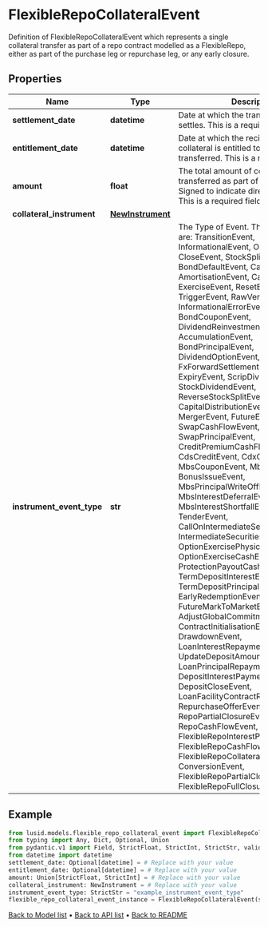 # FlexibleRepoCollateralEvent

Definition of FlexibleRepoCollateralEvent which represents a single collateral transfer as part of a repo contract  modelled as a FlexibleRepo, either as part of the purchase leg or repurchase leg, or any early closure.
## Properties
Name | Type | Description | Notes
------------ | ------------- | ------------- | -------------
**settlement_date** | **datetime** | Date at which the transfer of units settles. This is a required field. | [optional] 
**entitlement_date** | **datetime** | Date at which the recipient of the collateral is entitled to the units being transferred. This is a required field. | [optional] 
**amount** | **float** | The total amount of collateral being transferred as part of the repo contract.  Signed to indicate direction of transfer. This is a required field. | 
**collateral_instrument** | [**NewInstrument**](NewInstrument.md) |  | 
**instrument_event_type** | **str** | The Type of Event. The available values are: TransitionEvent, InformationalEvent, OpenEvent, CloseEvent, StockSplitEvent, BondDefaultEvent, CashDividendEvent, AmortisationEvent, CashFlowEvent, ExerciseEvent, ResetEvent, TriggerEvent, RawVendorEvent, InformationalErrorEvent, BondCouponEvent, DividendReinvestmentEvent, AccumulationEvent, BondPrincipalEvent, DividendOptionEvent, MaturityEvent, FxForwardSettlementEvent, ExpiryEvent, ScripDividendEvent, StockDividendEvent, ReverseStockSplitEvent, CapitalDistributionEvent, SpinOffEvent, MergerEvent, FutureExpiryEvent, SwapCashFlowEvent, SwapPrincipalEvent, CreditPremiumCashFlowEvent, CdsCreditEvent, CdxCreditEvent, MbsCouponEvent, MbsPrincipalEvent, BonusIssueEvent, MbsPrincipalWriteOffEvent, MbsInterestDeferralEvent, MbsInterestShortfallEvent, TenderEvent, CallOnIntermediateSecuritiesEvent, IntermediateSecuritiesDistributionEvent, OptionExercisePhysicalEvent, OptionExerciseCashEvent, ProtectionPayoutCashFlowEvent, TermDepositInterestEvent, TermDepositPrincipalEvent, EarlyRedemptionEvent, FutureMarkToMarketEvent, AdjustGlobalCommitmentEvent, ContractInitialisationEvent, DrawdownEvent, LoanInterestRepaymentEvent, UpdateDepositAmountEvent, LoanPrincipalRepaymentEvent, DepositInterestPaymentEvent, DepositCloseEvent, LoanFacilityContractRolloverEvent, RepurchaseOfferEvent, RepoPartialClosureEvent, RepoCashFlowEvent, FlexibleRepoInterestPaymentEvent, FlexibleRepoCashFlowEvent, FlexibleRepoCollateralEvent, ConversionEvent, FlexibleRepoPartialClosureEvent, FlexibleRepoFullClosureEvent | 
## Example

```python
from lusid.models.flexible_repo_collateral_event import FlexibleRepoCollateralEvent
from typing import Any, Dict, Optional, Union
from pydantic.v1 import Field, StrictFloat, StrictInt, StrictStr, validator
from datetime import datetime
settlement_date: Optional[datetime] = # Replace with your value
entitlement_date: Optional[datetime] = # Replace with your value
amount: Union[StrictFloat, StrictInt] = # Replace with your value
collateral_instrument: NewInstrument = # Replace with your value
instrument_event_type: StrictStr = "example_instrument_event_type"
flexible_repo_collateral_event_instance = FlexibleRepoCollateralEvent(settlement_date=settlement_date, entitlement_date=entitlement_date, amount=amount, collateral_instrument=collateral_instrument, instrument_event_type=instrument_event_type)

```

[Back to Model list](../README.md#documentation-for-models) &#8226; [Back to API list](../README.md#documentation-for-api-endpoints) &#8226; [Back to README](../README.md)

